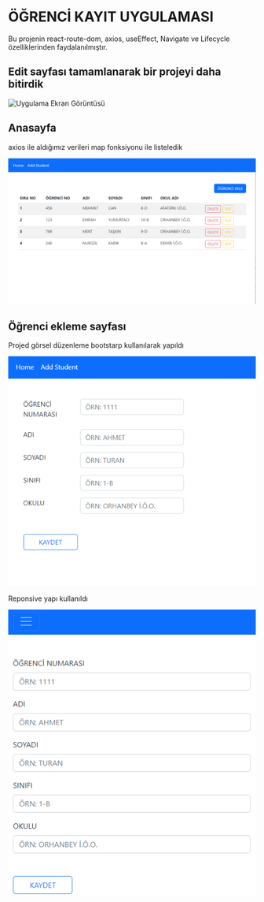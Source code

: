 
# ÖĞRENCİ KAYIT UYGULAMASI

Bu projenin react-route-dom, axios, useEffect, Navigate ve Lifecycle özelliklerinden faydalanılmıştır.

## Edit sayfası tamamlanarak bir projeyi daha bitirdik


![Uygulama Ekran Görüntüsü](https://github.com/emrahyumurtaci/student-app/blob/main/src/image/editD%C3%BCzenlendi.gif?raw=true)


## Anasayfa
axios ile aldığımız verileri map fonksiyonu ile listeledik

![Uygulama Ekran Görüntüsü](https://github.com/emrahyumurtaci/student-app/blob/main/src/image/anasayfa.png?raw=true)

## Öğrenci ekleme sayfası
Projed görsel düzenleme bootstarp kullanılarak yapıldı

![Uygulama Ekran Görüntüsü](https://github.com/emrahyumurtaci/student-app/blob/main/src/image/addStudent.png?raw=true) 

Reponsive yapı kullanıldı

![Uygulama Ekran Görüntüsü](https://github.com/emrahyumurtaci/student-app/blob/main/src/image/addStudentSmall.png?raw=true)